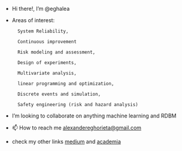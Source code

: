 - Hi there!, I’m @eghalea
- Areas of interest:
        
        System Reliability, 
        
        Continuous improvement
   
        Risk modeling and assessment, 
   
        Design of experiments, 
   
        Multivariate analysis,
   
        linear programming and optimization,
   
        Discrete events and simulation,
   
        Safety engineering (risk and hazard analysis)
   
- I’m looking to collaborate on anything machine learning and RDBM
- 📫 How to reach me alexandereghorieta@gmail.com
- check my other links [medium](https://medium.com/@meghorieta) and [academia](https://ttu.academia.edu/AlexanderMegaEghorieta)



<!---
eghalea/eghalea is a ✨ special ✨ repository because its `README.md` (this file) appears on your GitHub profile.
You can click the Preview link to take a look at your changes.
--->
